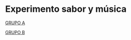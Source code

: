 # Experimento sabor y música

[GRUPO A](https://goo.gl/forms/hiW8EE1zT1dcA5dh2)

[GRUPO B](https://goo.gl/forms/aOw5S0a9Z7pSUiPD3)

